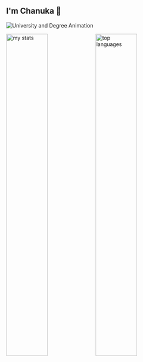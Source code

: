 ## I'm Chanuka 👋

![University and Degree Animation](https://your-image-url.com/animated.gif)

<img alt="my stats" align="left" width="47%" src="https://github-readme-stats.vercel.app/api?username=chanukadilshanamarathunga" />
<img alt="top languages" align="left" width="47%" src="https://github-readme-stats.vercel.app/api/top-langs/?username=chanukadilshanamarathunga&layout=compact" />

